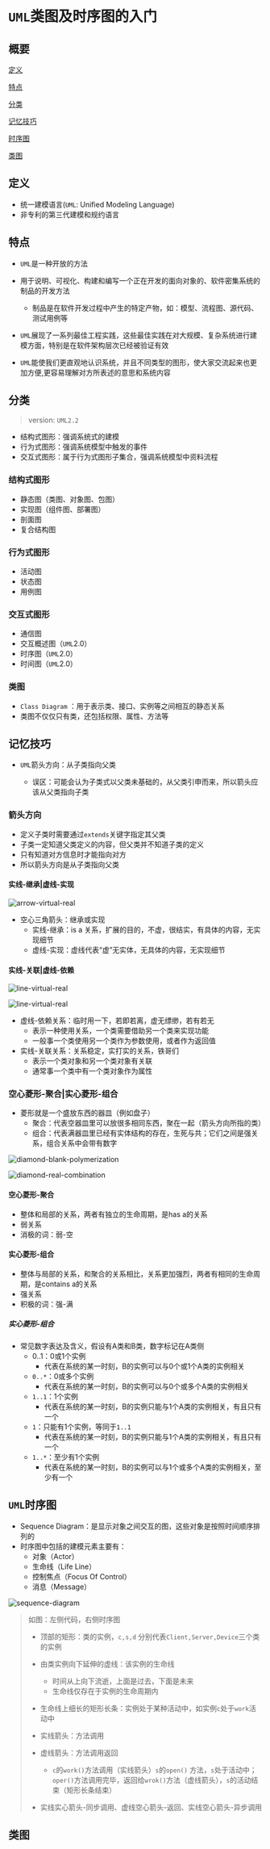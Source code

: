 # `UML`类图及时序图的入门

## 概要

<a href="#definition">定义</a>

<a href="#feature">特点</a>

<a href="#classification">分类</a>

<a href="#skills">记忆技巧</a>

<a href="#sequence-diagram">时序图</a>

<a href="#class-diagram">类图</a>

## <a name="definition">定义</a>

* 统一建模语言(`UML`: Unified Modeling Language)
* 非专利的第三代建模和规约语言



## <a name="classification">特点</a>

* `UML`是一种开放的方法
* 用于说明、可视化、构建和编写一个正在开发的面向对象的、软件密集系统的制品的开发方法
  * 制品是在软件开发过程中产生的特定产物，如：模型、流程图、源代码、测试用例等

* `UML`展现了一系列最佳工程实践，这些最佳实践在对大规模、复杂系统进行建模方面，特别是在软件架构层次已经被验证有效
* `UML`能使我们更直观地认识系统，并且不同类型的图形，使大家交流起来也更加方便,更容易理解对方所表述的意思和系统内容



## <a name="classification">分类</a>

> version: `UML2.2`

* 结构式图形：强调系统式的建模
* 行为式图形：强调系统模型中触发的事件
* 交互式图形：属于行为式图形子集合，强调系统模型中资料流程

### 结构式图形

* 静态图（类图、对象图、包图）
* 实现图（组件图、部署图）
* 剖面图
* 复合结构图

### 行为式图形

* 活动图
* 状态图
* 用例图

### 交互式图形

* 通信图
* 交互概述图（`UML`2.0）
* 时序图（`UML`2.0）
* 时间图（`UML`2.0）

### 类图

* `Class Diagram` ：用于表示类、接口、实例等之间相互的静态关系
* 类图不仅仅只有类，还包括权限、属性、方法等



## <a name="skills">记忆技巧</a>

* `UML`箭头方向：从子类指向父类

  * 误区：可能会认为子类式以父类未基础的，从父类引申而来，所以箭头应该从父类指向子类

  

### 箭头方向

* 定义子类时需要通过`extends`关键字指定其父类
* 子类一定知道父类定义的内容，但父类并不知道子类的定义
* 只有知道对方信息时才能指向对方
* 所以箭头方向是从子类指向父类

#### 实线-继承|虚线-实现



![arrow-virtual-real](<https://raw.githubusercontent.com/jinminer/docs/master/design-patterns/uml/1-arrow-virtual-real.png>)

* 空心三角箭头：继承或实现
  * 实线-继承：is a 关系，扩展的目的，不虚，很结实，有具体的内容，无实现细节
  * 虚线-实现：虚线代表“虚”无实体，无具体的内容，无实现细节

#### 实线-关联|虚线-依赖



![line-virtual-real](<https://raw.githubusercontent.com/jinminer/docs/master/design-patterns/uml/2-line-virtual-real.png>)



![line-virtual-real](<https://raw.githubusercontent.com/jinminer/docs/master/design-patterns/uml/3-line-virtual-real.png>)

* 虚线-依赖关系：临时用一下，若即若离，虚无缥缈，若有若无
  * 表示一种使用关系，一个类需要借助另一个类来实现功能
  * 一般事一个类使用另一个类作为参数使用，或者作为返回值
* 实线-关联关系：关系稳定，实打实的关系，铁哥们
  * 表示一个类对象和另一个类对象有关联
  * 通常事一个类中有一个类对象作为属性

### 空心菱形-聚合|实心菱形-组合

* 菱形就是一个盛放东西的器皿（例如盘子）
  * 聚合：代表空器皿里可以放很多相同东西，聚在一起（箭头方向所指的类）
  * 组合：代表满器皿里已经有实体结构的存在，生死与共；它们之间是强关系，组合关系中会带有数字



![diamond-blank-polymerization](<https://raw.githubusercontent.com/jinminer/docs/master/design-patterns/uml/4-diamond-blank-polymerization.png>)



![diamond-real-combination](<https://raw.githubusercontent.com/jinminer/docs/master/design-patterns/uml/5-diamond-real-combination.png>)



#### 空心菱形-聚合

* 整体和局部的关系，两者有独立的生命周期，是has a的关系
* 弱关系
* 消极的词：弱-空

#### 实心菱形-组合

* 整体与局部的关系，和聚合的关系相比，关系更加强烈，两者有相同的生命周期，是contains a的关系
* 强关系
* 积极的词：强-满

##### 实心菱形-组合

* 常见数字表达及含义，假设有A类和B类，数字标记在A类侧
  * 0..1：0或1个实例
    * 代表在系统的某一时刻，B的实例可以与0个或1个A类的实例相关
  * `0..*`：0或多个实例
    * 代表在系统的某一时刻，B的实例可以与0个或多个A类的实例相关
  * `1..1`：1个实例
    * 代表在系统的某一时刻，B的实例只能与1个A类的实例相关，有且只有一个
  * `1`：只能有1个实例，等同于`1..1`
    * 代表在系统的某一时刻，B的实例只能与1个A类的实例相关，有且只有一个
  * `1..*`：至少有1个实例
    * 代表在系统的某一时刻，B的实例可以与1个或多个A类的实例相关，至少有一个



## <a name="sequence-diagram">`UML`时序图</a>

* Sequence Diagram：是显示对象之间交互的图，这些对象是按照时间顺序排列的
* 时序图中包括的建模元素主要有：
  * 对象（Actor）
  * 生命线（Life Line）
  * 控制焦点（Focus Of Control）
  * 消息（Message）



![sequence-diagram](<https://raw.githubusercontent.com/jinminer/docs/master/design-patterns/uml/6-uml-sequence-diagram.png>)

> 如图：左侧代码，右侧时序图
>
> * 顶部的矩形：类的实例，`c,s,d` 分别代表`Client,Server,Device`三个类的实例
> * 由类实例向下延伸的虚线：该实例的生命线
>   * 时间从上向下流逝，上面是过去，下面是未来
>   * 生命线仅存在于实例的生命周期内
> * 生命线上细长的矩形长条：实例处于某种活动中，如实例`c`处于`work`活动中
>
> * 实线箭头：方法调用
> * 虚线箭头：方法调用返回
>   * `c`的`work()`方法调用（实线箭头）`s`的`open()` 方法，`s`处于活动中；`oper()`方法调用完毕，返回给`wrok()`方法（虚线箭头），`s`的活动结束（矩形长条结束）
> * 实线实心箭头-同步调用、虚线空心箭头-返回、实线空心箭头-异步调用



## <a name="class-diagram">类图</a>


























